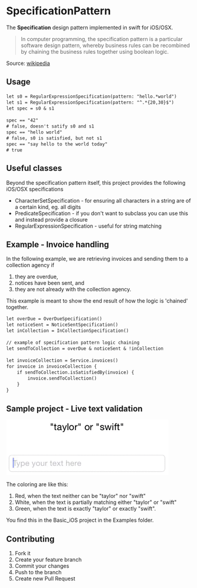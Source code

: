 # SpecificationPattern

The **Specification** design pattern implemented in swift for iOS/OSX.

> In computer programming, the specification pattern is a particular software design pattern, whereby business rules can be recombined by chaining the business rules together using boolean logic.

Source: [wikipedia](http://en.wikipedia.org/wiki/Specification_pattern)


## Usage

	let s0 = RegularExpressionSpecification(pattern: "hello.*world")
	let s1 = RegularExpressionSpecification(pattern: "^.*{20,30}$")
	let spec = s0 & s1
		
	spec == "42"
	# false, doesn't satify s0 and s1
	spec == "hello world"
	# false, s0 is satisfied, but not s1
	spec == "say hello to the world today"
	# true


## Useful classes

Beyond the specification pattern itself, this project provides the following iOS/OSX specifications

* CharacterSetSpecification - for ensuring all characters in a string are of a certain kind, eg. all digits
* PredicateSpecification - if you don't want to subclass you can use this and instead provide a closure 
* RegularExpressionSpecification - useful for string matching


## Example - Invoice handling

In the following example, we are retrieving invoices and sending them to a collection agency if

1. they are overdue,
2. notices have been sent, and
3. they are not already with the collection agency.

This example is meant to show the end result of how the logic is 'chained' together.

	let overDue = OverDueSpecification()
	let noticeSent = NoticeSentSpecification()
	let inCollection = InCollectionSpecification()
 
	// example of specification pattern logic chaining
	let sendToCollection = overDue & noticeSent & !inCollection
 
	let invoiceCollection = Service.invoices()
	for invoice in invoiceCollection {
	    if sendToCollection.isSatisfiedBy(invoice) {
	        invoice.sendToCollection()
	    }
	}
	


## Sample project - Live text validation

![](example0.gif)

The coloring are like this:

1. Red, when the text neither can be "taylor" nor "swift"
2. White, when the text is partially matching either "taylor" or "swift"
3. Green, when the text is exactly "taylor" or exactly "swift".

You find this in the Basic_iOS project in the Examples folder.


## Contributing

1. Fork it
2. Create your feature branch
3. Commit your changes
4. Push to the branch
5. Create new Pull Request
